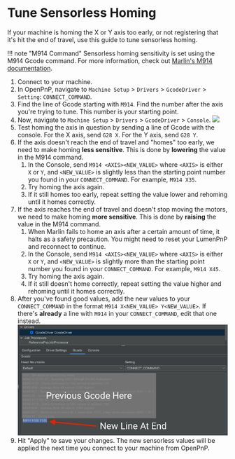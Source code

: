 # Tune Sensorless Homing

If your machine is homing the X or Y axis too early, or not registering that it's hit the end of travel, use this guide to tune sensorless homing.

!!! note "M914 Command"
        Sensorless homing sensitivity is set using the M914 Gcode command. For more information, check out [Marlin's M914 documentation](https://marlinfw.org/docs/gcode/M914.html).

1. Connect to your machine.
2. In OpenPnP, navigate to `Machine Setup` > `Drivers` > `GcodeDriver` > `Setting`: `CONNECT_COMMAND`.
3. Find the line of Gcode starting with `M914`. Find the number after the axis you're trying to tune. This number is your starting point.
4. Now, navigate to `Machine Setup` > `Drivers` > `GcodeDriver` > `Console`.
   ![](img/console.png)
5. Test homing the axis in question by sending a line of Gcode with the console. For the X axis, send `G28 X`. For the Y axis, send `G28 Y`.
6. If the axis doesn't reach the end of travel and "homes" too early, we need to make homing **less sensitive**. This is done by **lowering** the value in the M914 command.
    1. In the Console, send `M914 <AXIS><NEW_VALUE>` where `<AXIS>` is either `X` or `Y`, and `<NEW_VALUE>` is slightly less than the starting point number you found in your `CONNECT_COMMAND`. For example, `M914 X35`.
    2. Try homing the axis again.
    3. If it still homes too early, repeat setting the value lower and rehoming until it homes correctly.
7. If the axis reaches the end of travel and doesn't stop moving the motors, we need to make homing **more sensitive**. This is done by **raising** the value in the M914 command.
    1. When Marlin fails to home an axis after a certain amount of time, it halts as a safety precaution. You might need to reset your LumenPnP and reconnect to continue.
    2. In the Console, send `M914 <AXIS><NEW_VALUE>` where `<AXIS>` is either `X` or `Y`, and `<NEW_VALUE>` is slightly more than the starting point number you found in your `CONNECT_COMMAND`. For example, `M914 X45`.
    3. Try homing the axis again.
    4. If it still doesn't home correctly, repeat setting the value higher and rehoming until it homes correctly.
8. After you've found good values, add the new values to your `CONNECT_COMMAND` in the format `M914 X<NEW_VALUE> Y<NEW_VALUE>`. If there's **already** a line with `M914` in your `CONNECT_COMMAND`, edit that one instead.
   ![adding sensorless value](img/adding-sensorless-tweak.png)
9. Hit "Apply" to save your changes. The new sensorless values will be applied the next time you connect to your machine from OpenPnP.